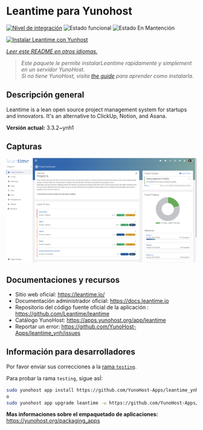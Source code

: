 <!--
Este archivo README esta generado automaticamente<https://github.com/YunoHost/apps/tree/master/tools/readme_generator>
No se debe editar a mano.
-->

# Leantime para Yunohost

[![Nivel de integración](https://apps.yunohost.org/badge/integration/leantime)](https://ci-apps.yunohost.org/ci/apps/leantime/)
![Estado funcional](https://apps.yunohost.org/badge/state/leantime)
![Estado En Mantención](https://apps.yunohost.org/badge/maintained/leantime)

[![Instalar Leantime con Yunhost](https://install-app.yunohost.org/install-with-yunohost.svg)](https://install-app.yunohost.org/?app=leantime)

*[Leer este README en otros idiomas.](./ALL_README.md)*

> *Este paquete le permite instalarLeantime rapidamente y simplement en un servidor YunoHost.*  
> *Si no tiene YunoHost, visita [the guide](https://yunohost.org/install) para aprender como instalarla.*

## Descripción general

Leantime is a lean open source project management system for startups and innovators. It's an alternative to ClickUp, Notion, and Asana.

**Versión actual:** 3.3.2~ynh1

## Capturas

![Captura de Leantime](./doc/screenshots/ProjectDashboard.png)

## Documentaciones y recursos

- Sitio web oficial: <https://leantime.io/>
- Documentación administrador oficial: <https://docs.leantime.io>
- Repositorio del código fuente oficial de la aplicación : <https://github.com/Leantime/leantime>
- Catálogo YunoHost: <https://apps.yunohost.org/app/leantime>
- Reportar un error: <https://github.com/YunoHost-Apps/leantime_ynh/issues>

## Información para desarrolladores

Por favor enviar sus correcciones a la [rama `testing`](https://github.com/YunoHost-Apps/leantime_ynh/tree/testing).

Para probar la rama `testing`, sigue asÍ:

```bash
sudo yunohost app install https://github.com/YunoHost-Apps/leantime_ynh/tree/testing --debug
o
sudo yunohost app upgrade leantime -u https://github.com/YunoHost-Apps/leantime_ynh/tree/testing --debug
```

**Mas informaciones sobre el empaquetado de aplicaciones:** <https://yunohost.org/packaging_apps>
